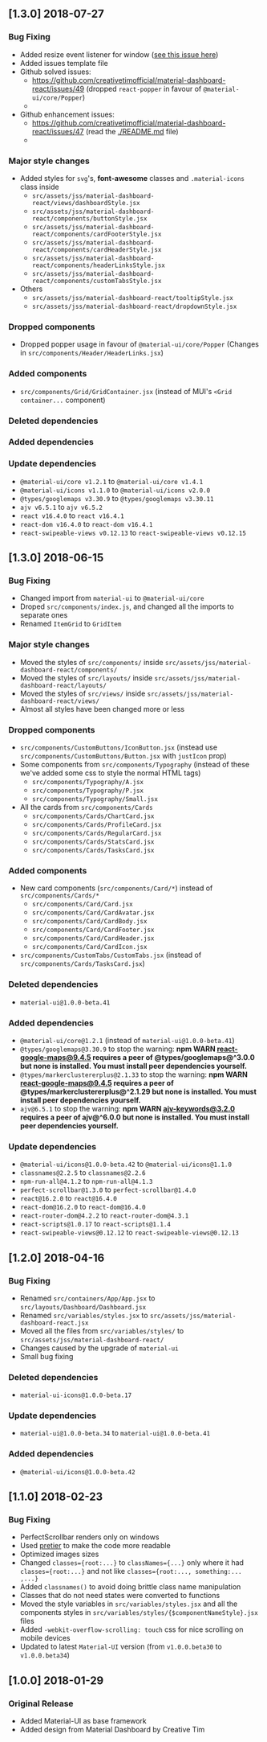 ## [1.3.0] 2018-07-27
### Bug Fixing
- Added resize event listener for window ([see this issue here](https://github.com/creativetimofficial/ct-material-dashboard-pro-react/issues/40#issuecomment-406983150))
- Added issues template file
- Github solved issues:
  - https://github.com/creativetimofficial/material-dashboard-react/issues/49 (dropped `react-popper` in favour of `@material-ui/core/Popper`)
  -
- Github enhancement issues:
  - https://github.com/creativetimofficial/material-dashboard-react/issues/47 (read the [./README.md](./README.md) file)
  - 
### Major style changes
- Added styles for `svg`'s, **font-awesome** classes and `.material-icons` class inside
  - `src/assets/jss/material-dashboard-react/views/dashboardStyle.jsx`
  - `src/assets/jss/material-dashboard-react/components/buttonStyle.jsx`
  - `src/assets/jss/material-dashboard-react/components/cardFooterStyle.jsx`
  - `src/assets/jss/material-dashboard-react/components/cardHeaderStyle.jsx`
  - `src/assets/jss/material-dashboard-react/components/headerLinksStyle.jsx`
  - `src/assets/jss/material-dashboard-react/components/customTabsStyle.jsx`
- Others
  - `src/assets/jss/material-dashboard-react/tooltipStyle.jsx`
  - `src/assets/jss/material-dashboard-react/dropdownStyle.jsx`
### Dropped components
- Dropped popper usage in favour of `@material-ui/core/Popper` (Changes in `src/components/Header/HeaderLinks.jsx`)
### Added components
- `src/components/Grid/GridContainer.jsx` (instead of MUI's `<Grid container...` component)
### Deleted dependencies
### Added dependencies
### Update dependencies
- `@material-ui/core v1.2.1` to `@material-ui/core v1.4.1`
- `@material-ui/icons v1.1.0` to `@material-ui/icons v2.0.0`
- `@types/googlemaps v3.30.9` to `@types/googlemaps v3.30.11`
- `ajv v6.5.1` to `ajv v6.5.2`
- `react v16.4.0` to `react v16.4.1`
- `react-dom v16.4.0` to `react-dom v16.4.1`
- `react-swipeable-views v0.12.13` to `react-swipeable-views v0.12.15`


## [1.3.0] 2018-06-15
### Bug Fixing
- Changed import from `material-ui` to `@material-ui/core`
- Droped `src/components/index.js`, and changed all the imports to separate ones
- Renamed `ItemGrid` to `GridItem`
### Major style changes
- Moved the styles of `src/components/` inside `src/assets/jss/material-dashboard-react/components/`
- Moved the styles of `src/layouts/` inside `src/assets/jss/material-dashboard-react/layouts/`
- Moved the styles of `src/views/` inside `src/assets/jss/material-dashboard-react/views/`
- Almost all styles have been changed more or less
### Dropped components
- `src/components/CustomButtons/IconButton.jsx` (instead use `src/components/CustomButtons/Button.jsx` with `justIcon` prop)
- Some components from `src/components/Typography` (instead of these we've added some css to style the normal HTML tags)
  - `src/components/Typography/A.jsx`
  - `src/components/Typography/P.jsx`
  - `src/components/Typography/Small.jsx`
- All the cards from `src/components/Cards`
  - `src/components/Cards/ChartCard.jsx`
  - `src/components/Cards/ProfileCard.jsx`
  - `src/components/Cards/RegularCard.jsx`
  - `src/components/Cards/StatsCard.jsx`
  - `src/components/Cards/TasksCard.jsx`
### Added components
- New card components (`src/components/Card/*`) instead of `src/components/Cards/*`
  - `src/components/Card/Card.jsx`
  - `src/components/Card/CardAvatar.jsx`
  - `src/components/Card/CardBody.jsx`
  - `src/components/Card/CardFooter.jsx`
  - `src/components/Card/CardHeader.jsx`
  - `src/components/Card/CardIcon.jsx`
- `src/components/CustomTabs/CustomTabs.jsx` (instead of `src/components/Cards/TasksCard.jsx`)
### Deleted dependencies
- `material-ui@1.0.0-beta.41`
### Added dependencies
- `@material-ui/core@1.2.1` (instead of `material-ui@1.0.0-beta.41`)
- `@types/googlemaps@3.30.9` to stop the warning: **npm WARN react-google-maps@9.4.5 requires a peer of @types/googlemaps@^3.0.0 but none is installed. You must install peer dependencies yourself.**
- `@types/markerclustererplus@2.1.33` to stop the warning: **npm WARN react-google-maps@9.4.5 requires a peer of @types/markerclustererplus@^2.1.29 but none is installed. You must install peer dependencies yourself.**
- `ajv@6.5.1` to stop the warning: **npm WARN ajv-keywords@3.2.0 requires a peer of ajv@^6.0.0 but none is installed. You must install peer dependencies yourself.**
### Update dependencies
- `@material-ui/icons@1.0.0-beta.42` to `@material-ui/icons@1.1.0`
- `classnames@2.2.5` to `classnames@2.2.6`
- `npm-run-all@4.1.2` to `npm-run-all@4.1.3`
- `perfect-scrollbar@1.3.0` to `perfect-scrollbar@1.4.0`
- `react@16.2.0` to `react@16.4.0`
- `react-dom@16.2.0` to `react-dom@16.4.0`
- `react-router-dom@4.2.2` to `react-router-dom@4.3.1`
- `react-scripts@1.0.17` to `react-scripts@1.1.4`
- `react-swipeable-views@0.12.12` to `react-swipeable-views@0.12.13`

## [1.2.0] 2018-04-16
### Bug Fixing
- Renamed `src/containers/App/App.jsx` to `src/layouts/Dashboard/Dashboard.jsx`
- Renamed `src/variables/styles.jsx` to `src/assets/jss/material-dashboard-react.jsx`
- Moved all the files from `src/variables/styles/` to `src/assets/jss/material-dashboard-react/`
- Changes caused by the upgrade of `material-ui`
- Small bug fixing
### Deleted dependencies
- `material-ui-icons@1.0.0-beta.17`
### Update dependencies
- `material-ui@1.0.0-beta.34` to `material-ui@1.0.0-beta.41`
### Added dependencies
- `@material-ui/icons@1.0.0-beta.42`

## [1.1.0] 2018-02-23
### Bug Fixing
- PerfectScrollbar renders only on windows
- Used [pretier](https://github.com/prettier/prettier) to make the code more readable
- Optimized images sizes
- Changed `classes={root:...}` to `classNames={...}` only where it had `classes={root:...}` and not like `classes={root:..., something:... ,...}`
- Added `classnames()` to avoid doing brittle class name manipulation
- Classes that do not need states were converted to functions
- Moved the style variables in `src/variables/styles.jsx` and all the components styles in `src/variables/styles/{$componentNameStyle}.jsx` files
- Added `-webkit-overflow-scrolling: touch` css for nice scrolling on mobile devices
- Updated to latest `Material-UI` version (from `v1.0.0.beta30` to `v1.0.0.beta34`)

## [1.0.0] 2018-01-29
### Original Release
- Added Material-UI as base framework
- Added design from Material Dashboard by Creative Tim
